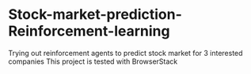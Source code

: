 # Stock-market-prediction-Reinforcement-learning
Trying out reinforcement agents to predict stock market for 3 interested companies
This project is tested with BrowserStack
